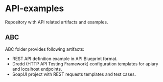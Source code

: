 # API-examples

Repository with API related artifacts and examples.

## ABC

ABC folder provides following artifacts:
* REST API definition example in API Blueprint format.
* Dredd (HTTP API Testing Framework) configuration templates for apiary and localhost endpoints.
* SoapUI project with REST requests templates and test cases.
